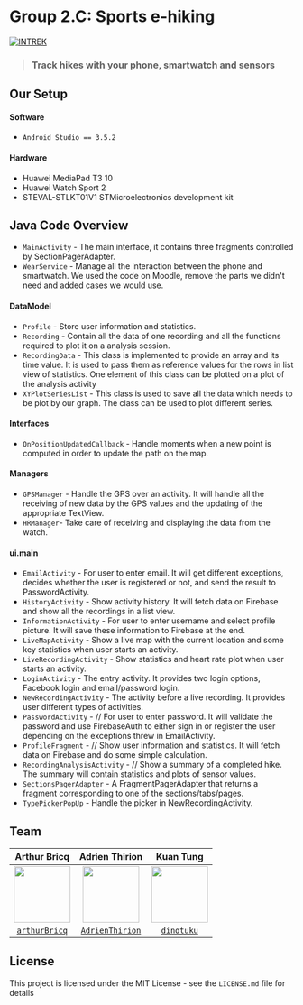 Group 2.C: Sports e-hiking
===
[![INTREK](https://img.shields.io/badge/INTREK-Slides-orange?labelColor=ff8800&color=0077ff)](https://docs.google.com/presentation/d/10PvcYlJNrxE2XCZsByf9MExi5w1P5duuJiOohyVXyRc/edit?usp=sharing)

> ### Track hikes with your phone, smartwatch and sensors

## Our Setup

#### Software
* `Android Studio == 3.5.2`

#### Hardware
* Huawei MediaPad T3 10
* Huawei Watch Sport 2
* STEVAL-STLKT01V1 STMicroelectronics development kit

## Java Code Overview

* `MainActivity` - The main interface, it contains three fragments controlled by SectionPagerAdapter.
* `WearService` - Manage all the interaction between the phone and smartwatch. We used the code on Moodle, remove the parts we didn't need and added cases we would use.

#### DataModel
* `Profile` - Store user information and statistics.
* `Recording` - Contain all the data of one recording and all the functions required to plot it on a analysis session.
* `RecordingData` - This class is implemented to provide an array and its time value. It is used to pass them as reference values for the rows in list view of statistics. One element of this class can be plotted on a plot of the analysis activity
* `XYPlotSeriesList` - This class is used to save all the data which needs to be plot by our graph. The class can be used to plot different series.

#### Interfaces
* `OnPositionUpdatedCallback` - Handle moments when a new point is computed in order to update the path on the map.

#### Managers
* `GPSManager` - Handle the GPS over an activity. It will handle all the receiving of new data by the GPS values and the updating of the appropriate TextView. 
* `HRManager`- Take care of receiving and displaying the data from the watch.

#### ui.main
* `EmailActivity` - For user to enter email. It will get different exceptions, decides whether the user is registered or not, and send the result to PasswordActivity.
* `HistoryActivity` - Show activity history. It will fetch data on Firebase and show all the recordings in a list view.
* `InformationActivity` - For user to enter username and select profile picture. It will save these information to Firebase at the end.
* `LiveMapActivity` - Show a live map with the current location and some key statistics when user starts an activity.
* `LiveRecordingActivity` - Show statistics and heart rate plot when user starts an activity.
* `LoginActivity` - The entry activity. It provides two login options, Facebook login and email/password login.
* `NewRecordingActivity` - The activity before a live recording. It provides user different types of activities.
* `PasswordActivity` - // For user to enter password. It will validate the password and use FirebaseAuth to either sign in or register the user depending on the exceptions threw in EmailActivity.
* `ProfileFragment` - // Show user information and statistics. It will fetch data on Firebase and do some simple calculation.
* `RecordingAnalysisActivity` - // Show a summary of a completed hike. The summary will contain statistics and plots of sensor values.
* `SectionsPagerAdapter` - A FragmentPagerAdapter that returns a fragment corresponding to one of the sections/tabs/pages.
* `TypePickerPopUp` - Handle the picker in NewRecordingActivity.

## Team

| Arthur Bricq | Adrien Thirion | Kuan Tung |
| :---: |:---:| :---:|
| <img src="https://scontent.ftpe7-1.fna.fbcdn.net/v/t1.0-1/p320x320/58384228_2796106190430223_6880243506011439104_n.jpg?_nc_cat=100&_nc_ohc=IyTrcDxQazsAQnU_g7mzZJ8_bmezn-iPgOUXvfvHdbi46m4-ymBXmAFCw&_nc_ht=scontent.ftpe7-1.fna&oh=1c94d3eaa8f6e7059e75fd1cfd814509&oe=5EAA7F99" width=100> | <img src="https://scontent.ftpe7-4.fna.fbcdn.net/v/t1.0-1/p320x320/69374738_1666631240136834_9156000338036129792_n.jpg?_nc_cat=101&_nc_ohc=KFL8NJ_Nl4oAQmPUB1LYeaWJk233z0s3qBAM7zTzOp4BgQxWOXmuXImUQ&_nc_ht=scontent.ftpe7-4.fna&oh=9489c4736b58dcf438959d7c3d90b08e&oe=5E9F979D" width=100> | <img src="https://scontent.ftpe7-3.fna.fbcdn.net/v/t1.0-1/p320x320/44598597_2395336093814687_5861457721299042304_o.jpg?_nc_cat=108&_nc_ohc=S9RMSb64YhoAQkGyn-scFiV2xMyg6XZIv2dDWvzZXFz29QswtojFaU-Ww&_nc_ht=scontent.ftpe7-3.fna&oh=5f0d1fd5c995b718238bd81a7d123faf&oe=5E9D09A9" width=100>  |
| <a href="https://github.com/arthurBricq" target="_blank">`arthurBricq`</a> | <a href="https://github.com/AdrienThirion" target="_blank">`AdrienThirion`</a> | <a href="http://github.com/dinotuku" target="_blank">`dinotuku`</a> |

## License

This project is licensed under the MIT License - see the `LICENSE.md` file for details
